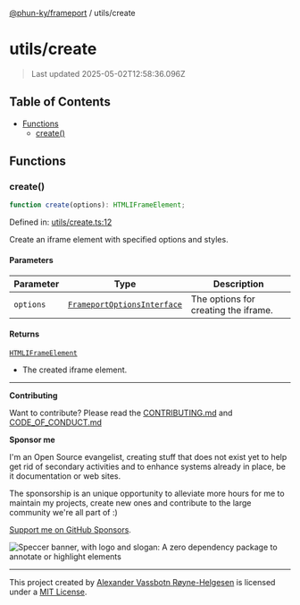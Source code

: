 [@phun-ky/frameport](../README.md) / utils/create

# utils/create

> Last updated 2025-05-02T12:58:36.096Z

## Table of Contents

- [Functions](#functions)
  - [create()](#create)

## Functions

### create()

```ts
function create(options): HTMLIFrameElement;
```

Defined in: [utils/create.ts:12](https://github.com/phun-ky/frameport/blob/main/src/utils/create.ts#L12)

Create an iframe element with specified options and styles.

#### Parameters

| Parameter | Type                                                                 | Description                          |
| --------- | -------------------------------------------------------------------- | ------------------------------------ |
| `options` | [`FrameportOptionsInterface`](../types.md#frameportoptionsinterface) | The options for creating the iframe. |

#### Returns

[`HTMLIFrameElement`](https://developer.mozilla.org/docs/Web/API/HTMLIFrameElement)

- The created iframe element.

---

**Contributing**

Want to contribute? Please read the [CONTRIBUTING.md](https://github.com/phun-ky/frameport/blob/main/CONTRIBUTING.md) and [CODE_OF_CONDUCT.md](https://github.com/phun-ky/frameport/blob/main/CODE_OF_CONDUCT.md)

**Sponsor me**

I'm an Open Source evangelist, creating stuff that does not exist yet to help get rid of secondary activities and to enhance systems already in place, be it documentation or web sites.

The sponsorship is an unique opportunity to alleviate more hours for me to maintain my projects, create new ones and contribute to the large community we're all part of :)

[Support me on GitHub Sponsors](https://github.com/sponsors/phun-ky).

![Speccer banner, with logo and slogan: A zero dependency package to annotate or highlight elements](https://github.com/phun-ky/frameport/blob/main/public/frameport-banner.png?raw=true)

---

This project created by [Alexander Vassbotn Røyne-Helgesen](http://phun-ky.net) is licensed under a [MIT License](https://choosealicense.com/licenses/mit/).
